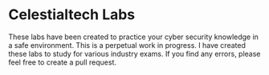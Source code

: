 # Celestialtech Labs
These labs have been created to practice your cyber security knowledge in a safe environment.  This is a perpetual work in progress.  I have created these labs to study for various 
industry exams.  If you find any errors, please feel free to create a pull request.
